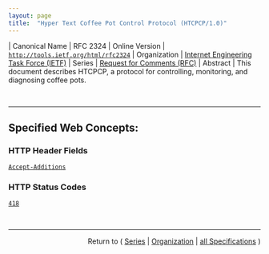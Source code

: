 ```yaml
---
layout: page
title:  "Hyper Text Coffee Pot Control Protocol (HTCPCP/1.0)"
---
```


| Canonical Name | RFC 2324
| Online Version | [`http://tools.ietf.org/html/rfc2324`](http://tools.ietf.org/html/rfc2324)
| Organization | [Internet Engineering Task Force (IETF)](..  "List of specification series by this organization")
| Series | [Request for Comments (RFC)](.  "List of specifications in this series")
| Abstract | This document describes HTCPCP, a protocol for controlling, monitoring, and diagnosing coffee pots.

<br/>
<hr/>

## Specified Web Concepts:

### HTTP Header Fields

[`Accept-Additions`](/concepts/http-header/Accept-Additions "In HTTP, the &#34;Accept&#34; request-header field is used to specify media types which are acceptable for the response. However, in HTCPCP, the response may result in additional actions on the part of the automated pot. For this reason, HTCPCP adds a new header field, &#34;Accept-Additions&#34;.")

### HTTP Status Codes

[`418`](/concepts/http-status-code/418 "Any attempt to brew coffee with a teapot should result in the error code &#34;418 I'm a teapot&#34;. The resulting entity body MAY be short and stout.")



<br/>
<hr/>

<p style="text-align: right">Return to ( <a href="./">Series</a> | <a href="../">Organization</a> | <a href="../../">all Specifications</a> )</p>
